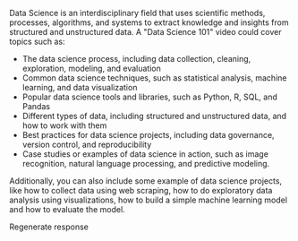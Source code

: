 Data Science is an interdisciplinary field that uses scientific methods, processes, algorithms, and systems to extract knowledge and insights from structured and unstructured data. A "Data Science 101" video could cover topics such as:

-   The data science process, including data collection, cleaning, exploration, modeling, and evaluation
-   Common data science techniques, such as statistical analysis, machine learning, and data visualization
-   Popular data science tools and libraries, such as Python, R, SQL, and Pandas
-   Different types of data, including structured and unstructured data, and how to work with them
-   Best practices for data science projects, including data governance, version control, and reproducibility
-   Case studies or examples of data science in action, such as image recognition, natural language processing, and predictive modeling.

Additionally, you can also include some example of data science projects, like how to collect data using web scraping, how to do exploratory data analysis using visualizations, how to build a simple machine learning model and how to evaluate the model.

Regenerate response